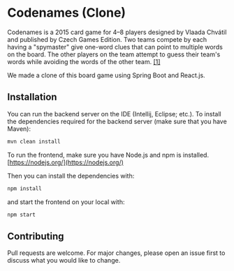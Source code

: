 # Codenames (Clone)

Codenames is a 2015 card game for 4–8 players designed by Vlaada Chvátil and published by Czech Games Edition. Two teams compete by each having a "spymaster" give one-word clues that can point to multiple words on the board. The other players on the team attempt to guess their team's words while avoiding the words of the other team. [[1]](https://en.wikipedia.org/wiki/Codenames_(board_game))

We made a clone of this board game using Spring Boot and React.js.


## Installation

You can run the backend server on the IDE (Intellij, Eclipse; etc.). To install the dependencies required for the backend server (make sure that you have Maven): 

```bash
mvn clean install
```

To run the frontend, make sure you have Node.js and npm is installed. [https://nodejs.org/](https://nodejs.org/)

Then you can install the dependencies with:

```bash
npm install
```

and start the frontend on your local with:

```bash
npm start
```

## Contributing
Pull requests are welcome. For major changes, please open an issue first to discuss what you would like to change.

